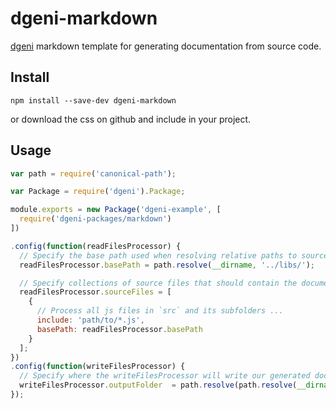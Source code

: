 # dgeni-markdown

[dgeni](https://github.com/angular/dgeni) markdown template for generating documentation from source code.

## Install

```
npm install --save-dev dgeni-markdown
```

or download the css on github and include in your project.

## Usage

```js
var path = require('canonical-path');

var Package = require('dgeni').Package;

module.exports = new Package('dgeni-example', [
  require('dgeni-packages/markdown')
])

.config(function(readFilesProcessor) {
  // Specify the base path used when resolving relative paths to source files
  readFilesProcessor.basePath = path.resolve(__dirname, '../libs/');

  // Specify collections of source files that should contain the documentation to extract
  readFilesProcessor.sourceFiles = [
    {
      // Process all js files in `src` and its subfolders ...
      include: 'path/to/*.js',
      basePath: readFilesProcessor.basePath
    }
  ];
})
.config(function(writeFilesProcessor) {
  // Specify where the writeFilesProcessor will write our generated doc files
  writeFilesProcessor.outputFolder  = path.resolve(path.resolve(__dirname, '..'),'./build');
});
```
